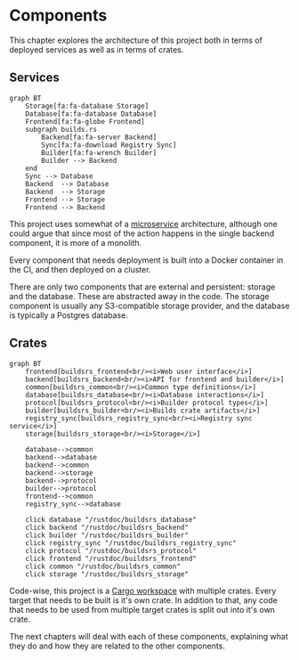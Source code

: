 # Components

This chapter explores the architecture of this project both in terms of
deployed services as well as in terms of crates.

## Services

```mermaid
graph BT
    Storage[fa:fa-database Storage]
    Database[fa:fa-database Database]
    Frontend[fa:fa-globe Frontend]
    subgraph builds.rs
        Backend[fa:fa-server Backend]
        Sync[fa:fa-download Registry Sync] 
        Builder[fa:fa-wrench Builder]
        Builder --> Backend
    end
    Sync --> Database
    Backend  --> Database
    Backend  --> Storage
    Frontend --> Storage
    Frontend --> Backend
```

This project uses somewhat of a [microservice][] architecture, although one
could argue that since most of the action happens in the single backend
component, it is more of a monolith. 

Every component that needs deployment is built into a Docker container in the
CI, and then deployed on a cluster. 

There are only two components that are external and persistent: storage and the
database. These are abstracted away in the code. The storage component is
usually any S3-compatible storage provider, and the database is typically a
Postgres database.

## Crates

```mermaid
graph BT
    frontend[buildsrs_frontend<br/><i>Web user interface</i>]
    backend[buildsrs_backend<br/><i>API for frontend and builder</i>]
    common[buildsrs_common<br/><i>Common type definitions</i>]
    database[buildsrs_database<br/><i>Database interactions</i>]
    protocol[buildsrs_protocol<br/><i>Builder protocol types</i>]
    builder[buildsrs_builder<br/><i>Builds crate artifacts</i>]
    registry_sync[buildsrs_registry_sync<br/><i>Registry sync service</i>]
    storage[buildsrs_storage<br/><i>Storage</i>]

    database-->common
    backend-->database
    backend-->common
    backend-->storage
    backend-->protocol
    builder-->protocol
    frontend-->common
    registry_sync-->database

    click database "/rustdoc/buildsrs_database"
    click backend "/rustdoc/buildsrs_backend"
    click builder "/rustdoc/buildsrs_builder"
    click registry_sync "/rustdoc/buildsrs_registry_sync"
    click protocol "/rustdoc/buildsrs_protocol"
    click frontend "/rustdoc/buildsrs_frontend"
    click common "/rustdoc/buildsrs_common"
    click storage "/rustdoc/buildsrs_storage"
```

Code-wise, this project is a [Cargo workspace][workspace] with multiple crates.
Every target that needs to be built is it's own crate. In addition to that, any
code that needs to be used from multiple target crates is split out into it's
own crate.

The next chapters will deal with each of these components, explaining what they
do and how they are related to the other components.

[workspace]: https://doc.rust-lang.org/cargo/reference/workspaces.html
[microservice]: https://martinfowler.com/articles/microservices.html
